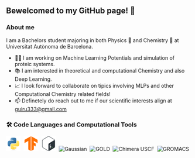 ## Bewelcomed to my GitHub page! 🤠
### About me
I am a Bachelors student majoring in both Physics 🔭 and Chemistry 🧪 at Universitat Autònoma de Barcelona.
- 👨‍💻 I am working on Machine Learning Potentials and simulation of proteic systems.  
- 📚 I am interested in theoretical and computational Chemistry and also Deep Learning. 
- 📈 I look forward to collaborate on tipics involving MLPs and other Computational Chemistry related fields!
- 📫 Definetely do reach out to me if our scientific interests align at guiru333@gmail.com

### 🛠️ Code Languages and Computational Tools
<div>
  <img src="https://github.com/devicons/devicon/blob/master/icons/python/python-original.svg" title="Python" alt="Python" width="40" height="40"/>&nbsp;
  <img src="https://github.com/devicons/devicon/blob/master/icons/tensorflow/tensorflow-original.svg" title="TensorFlow" alt="TF" width="40" height="40"/>&nbsp;
  <img src="https://github.com/devicons/devicon/blob/master/icons/bash/bash-original.svg" title="Bash" alt="Bash" width="40" height="40"/>&nbsp;
  <img src="https://images.exxactcorp.com/CMS/landing-page/resource-center/supported-software/logo/Quantum-Chemistry/Gaussian.png" title="Gaussian" alt="Gaussian" width="40" height="40"/>&nbsp;
  <img src="https://www.ccdc.cam.ac.uk/media/512x512.png" title="GOLD" alt="GOLD" width="40" height="40"/>&nbsp;
  <img src="https://static.macupdate.com/products/54474/m/chimera-logo.webp?v=1576238039" title="Chimera USCF" alt="Chimera USCF" width="40" height="40"/>&nbsp;
  <img src="https://developer-blogs.nvidia.com/wp-content/uploads/2021/09/gmx_logo_blue2.jpg" title="GROMACS" alt="GROMACS" width="80" height="50"/>&nbsp;

</div>

<!---
Sergi-Ortiz/Sergi-Ortiz is a ✨ special ✨ repository because its `README.md` (this file) appears on your GitHub profile.
You can click the Preview link to take a look at your changes.
--->

